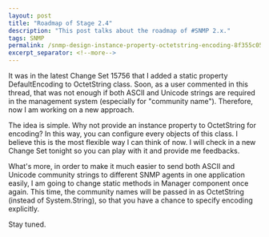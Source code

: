 ```yaml
---
layout: post
title: "Roadmap of Stage 2.4"
description: "This post talks about the roadmap of #SNMP 2.x."
tags: SNMP
permalink: /snmp-design-instance-property-octetstring-encoding-8f355c053e9a
excerpt_separator: <!--more-->
---
```

It was in the latest Change Set 15756 that I added a static property DefaultEncoding to OctetString class. Soon, as a user commented in this thread, that was not enough if both ASCII and Unicode strings are required in the management system (especially for "community name"). Therefore, now I am working on a new approach.
<!--more-->

The idea is simple. Why not provide an instance property to OctetString for encoding? In this way, you can configure every objects of this class. I believe this is the most flexible way I can think of now. I will check in a new Change Set tonight so you can play with it and provide me feedbacks.

What's more, in order to make it much easier to send both ASCII and Unicode community strings to different SNMP agents in one application easily, I am going to change static methods in Manager component once again. This time, the community names will be passed in as OctetString (instead of System.String), so that you have a chance to specify encoding explicitly.

Stay tuned.
